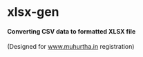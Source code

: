 # xlsx-gen
#### Converting CSV data to formatted XLSX file

(Designed for www.muhurtha.in registration)
